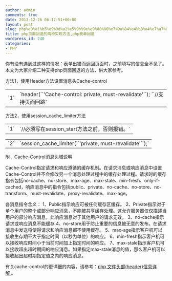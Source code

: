 ```yaml
---
author: admin
comments: true
date: 2013-12-26 06:17:51+00:00
layout: post
slug: php%e9%a1%b5%e9%9d%a2%e5%9b%9e%e9%80%80%e7%9a%84%e4%b8%a4%e7%a7%8d%e5%ae%9e%e7%8e%b0%e6%96%b9%e6%b3%95php%e8%a1%a8%e5%8d%95%e5%9b%9e%e9%80%80
title: php页面回退的两种实现方法,php表单回退
wordpress_id: 240
categories:
- PHP
---
```


你有没有遇到过这样的情况：表单出错而返回页面时，之前填写的信息全不见了。本文为大家介绍二种支持php页面回退的方法，供大家参考。









方法1，使用Header方法设置消息头Cache-control









<table >
<tbody >
<tr >

<td >`1`
</td>

<td >`header(``'Cache-control: private, must-revalidate'``); ``//支持页面回跳`
</td>
</tr>
</tbody>
</table>









方法2，使用session_cache_limiter方法









<table >
<tbody >
<tr >

<td >`1`
</td>

<td >`//必须写在session_start方法之前，否则报错。`
</td>
</tr>
</tbody>
</table>






<table >
<tbody >
<tr >

<td >`2`
</td>

<td >`session_cache_limiter(``'private, must-revalidate'``);`
</td>
</tr>
</tbody>
</table>









附，Cache-Control消息头域说明

Cache-Control指定请求和响应遵循的缓存机制。在请求消息或响应消息中设置Cache-Control并不会修改另一个消息处理过程中的缓存处理过程。请求时的缓存指令包括no-cache、no-store、max-age、max-stale、min-fresh、only-if-cached，响应消息中的指令包括public、private、no-cache、no-store、no-transform、must-revalidate、proxy-revalidate、max-age。

各消息指令含义：
1、Public指示响应可被任何缓存区缓存。
2、Private指示对于单个用户的整个或部分响应消息，不能被共享缓存处理。这允许服务器仅仅描述当用户的部分响应消息，此响应消息对于其他用户的请求无效。
3、no-cache指示请求或响应消息不能缓存
4、no-store用于防止重要的信息被无意的发布。在请求消息中发送将使得请求和响应消息都不使用缓存。
5、max-age指示客户机可以接收生存期不大于指定时间（以秒为单位）的响应。
6、min-fresh指示客户机可以接收响应时间小于当前时间加上指定时间的响应。
7、max-stale指示客户机可以接收超出超时期间的响应消息。如果指定max-stale消息的值，那么客户机可以接收超出超时期指定值之内的响应消息。

有关cache-control的更详细的内容，请参考：[php 文件头部(header)信息详解 ](http://www.jbxue.com/article/6892.html)。



